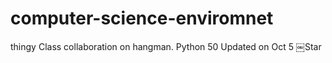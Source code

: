 # computer-science-enviromnet
thingy
Class collaboration on hangman.
 Python  50 Updated on Oct 5
￼Star

